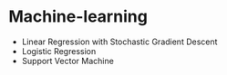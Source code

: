 # Machine-learning

* Linear Regression with Stochastic Gradient Descent 
* Logistic Regression
* Support Vector Machine